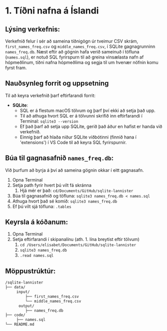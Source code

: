 # 1. Tíðni nafna á Íslandi 

## Lýsing verkefnis: 
Verkefnið felur í sér að sameina tíðnigögn úr tveimur CSV skrám, `first_names_freq.csv` og `middle_names_freq.csv`, í SQLite gagnagrunninn `names_freq.db`. Næst eftir að gögnin hafa verið sameinuð í töfluna (`names.sql`), er notuð SQL fyrirspurn til að greina vinsælasta nafn af hópmeðlinum, tíðni nafna hópmeðlima og segja til um hvenær nöfnin komu fyrst fram. 


## Nauðsynleg forrit og uppsetning
Til að keyra verkefnið þarf eftirfarandi forrit:

- **SQLite**:
  - SQL er á flestum macOS tölvum og þarf því ekki að setja það upp.
  - Til að athuga hvort SQL er á tölvunni skrifið inn eftirfarandi í Terminal:
    ```sqlite3 --version``` 
  - Ef það þarf að setja upp SQLite, gerið það áður en hafist er handa við verkefnið. 
  - Einnig þarf að hlaða niður SQLite viðbótinni (finnið hana í 'extensions') í VS Code til að keyra SQL fyrirspurnir.

## Búa til gagnasafnið `names_freq.db`: 
Við þurfum að byrja á því að sameina gögnin okkar í eitt gagnasafn. 
1. Opna Terminal 
2. Setja path fyrir hvert þú vilt fá skránna
    1. Hjá mér er það: `cd/Documents/GitHub/sqlite-lannister`
3. Búa til gagnasafnið og töfluna: `sqlite3 names_freq.db < names.sql`
4. Athuga hvort það sé komið: `sqlite3 names_freq.db`
5. Ef þú vilt sjá töfluna: `.tables`


## Keyrsla á kóðanum: 
1. Opna Terminal 
2. Setja eftirfarandi í skipanalínu (ath. 1. lína breytist eftir tölvum)
    1. `cd /Users/elisabet/Documents/GitHub/sqlite-lannister`
    2. `sqlite3 names_freq.db`
    3. `.read names.sql`


## Möppustrúktúr: 
```bash
/sqlite-lannister
├── data/
     input/ 
         ├── first_names_freq.csv
         └── middle_names_freq.csv
      output/
         ├── names_freq.db
├── code/
     ├── names.sql
└── README.md
```